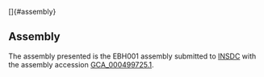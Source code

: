 []{#assembly}

Assembly
--------

The assembly presented is the EBH001 assembly submitted to
[INSDC](http://www.insdc.org) with the assembly accession
[GCA\_000499725.1](http://www.ebi.ac.uk/ena/data/view/GCA_000499725.1).
